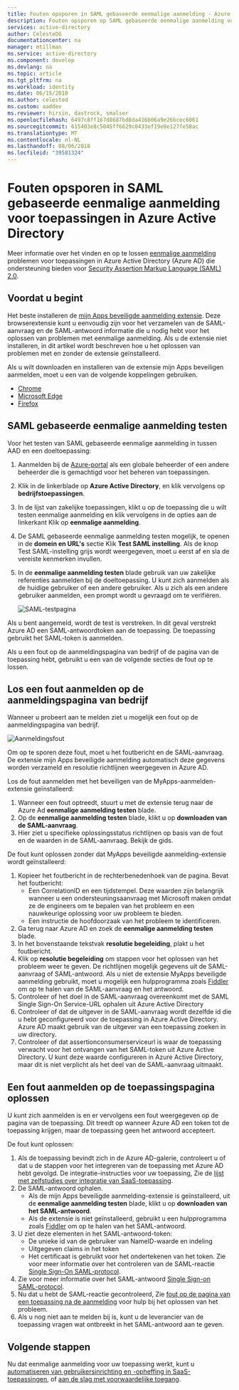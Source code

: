 ```yaml
---
title: Fouten opsporen in SAML gebaseerde eenmalige aanmelding - Azure Active Directory | Microsoft Docs
description: Fouten opsporen op SAML gebaseerde eenmalige aanmelding voor toepassingen in Azure Active Directory.
services: active-directory
author: CelesteDG
documentationcenter: na
manager: mtillman
ms.service: active-directory
ms.component: develop
ms.devlang: na
ms.topic: article
ms.tgt_pltfrm: na
ms.workload: identity
ms.date: 06/15/2018
ms.author: celested
ms.custom: aaddev
ms.reviewer: hirsin, dastrock, smalser
ms.openlocfilehash: 6497c8ff167d8687bd8da416b06a9e26bcec6061
ms.sourcegitcommit: 615403e8c5045ff6629c0433ef19e8e127fe58ac
ms.translationtype: MT
ms.contentlocale: nl-NL
ms.lasthandoff: 08/06/2018
ms.locfileid: "39581324"
---
```

# <a name="debug-saml-based-single-sign-on-to-applications-in-azure-active-directory"></a>Fouten opsporen in SAML gebaseerde eenmalige aanmelding voor toepassingen in Azure Active Directory

Meer informatie over het vinden en op te lossen [eenmalige aanmelding](../manage-apps/what-is-single-sign-on.md) problemen voor toepassingen in Azure Active Directory (Azure AD) die ondersteuning bieden voor [Security Assertion Markup Language (SAML) 2.0](https://en.wikipedia.org/wiki/Security_Assertion_Markup_Language). 

## <a name="before-you-begin"></a>Voordat u begint
Het beste installeren de [mijn Apps beveiligde aanmelding extensie](../user-help/active-directory-saas-access-panel-user-help.md#i-am-having-trouble-installing-the-my-apps-secure-sign-in-extension). Deze browserextensie kunt u eenvoudig zijn voor het verzamelen van de SAML-aanvraag en de SAML-antwoord informatie die u nodig hebt voor het oplossen van problemen met eenmalige aanmelding. Als u de extensie niet installeren, in dit artikel wordt beschreven hoe u het oplossen van problemen met en zonder de extensie geïnstalleerd.

Als u wilt downloaden en installeren van de extensie mijn Apps beveiligen aanmelden, moet u een van de volgende koppelingen gebruiken.

- [Chrome](https://go.microsoft.com/fwlink/?linkid=866367)
- [Microsoft Edge](https://go.microsoft.com/fwlink/?linkid=845176)
- [Firefox](https://go.microsoft.com/fwlink/?linkid=866366)


## <a name="test-saml-based-single-sign-on"></a>SAML gebaseerde eenmalige aanmelding testen

Voor het testen van SAML gebaseerde eenmalige aanmelding in tussen AAD en een doeltoepassing:

1.  Aanmelden bij de [Azure-portal](https://portal.azure.com) als een globale beheerder of een andere beheerder die is gemachtigd voor het beheren van toepassingen.
2.  Klik in de linkerblade op **Azure Active Directory**, en klik vervolgens op **bedrijfstoepassingen**. 
3.  In de lijst van zakelijke toepassingen, klikt u op de toepassing die u wilt testen eenmalige aanmelding en klik vervolgens in de opties aan de linkerkant Klik op **eenmalige aanmelding**.
4.  De SAML gebaseerde eenmalige aanmelding testen mogelijk, te openen in de **domein en URL's** sectie Klik **Test SAML instelling**. Als de knop Test SAML-instelling grijs wordt weergegeven, moet u eerst af en sla de vereiste kenmerken invullen.
5.  In de **eenmalige aanmelding testen** blade gebruik van uw zakelijke referenties aanmelden bij de doeltoepassing. U kunt zich aanmelden als de huidige gebruiker of een andere gebruiker. Als u zich als een andere gebruiker aanmelden, een prompt wordt u gevraagd om te verifiëren.

    ![SAML-testpagina](./media/howto-v1-debug-saml-sso-issues/testing.png)


Als u bent aangemeld, wordt de test is verstreken. In dit geval verstrekt Azure AD een SAML-antwoordtoken aan de toepassing. De toepassing gebruikt het SAML-token is aanmelden.

Als u een fout op de aanmeldingspagina van bedrijf of de pagina van de toepassing hebt, gebruikt u een van de volgende secties de fout op te lossen.


## <a name="resolve-a-sign-in-error-on-your-company-sign-in-page"></a>Los een fout aanmelden op de aanmeldingspagina van bedrijf

Wanneer u probeert aan te melden ziet u mogelijk een fout op de aanmeldingspagina van bedrijf. 

![Aanmeldingsfout](./media/howto-v1-debug-saml-sso-issues/error.png)

Om op te sporen deze fout, moet u het foutbericht en de SAML-aanvraag. De extensie mijn Apps beveiligde aanmelding automatisch deze gegevens worden verzameld en resolutie richtlijnen weergegeven in Azure AD. 

Los de fout aanmelden met het beveiligen van de MyApps-aanmelden-extensie geïnstalleerd:

1.  Wanneer een fout optreedt, stuurt u met de extensie terug naar de Azure Ad **eenmalige aanmelding testen** blade. 
2.  Op de **eenmalige aanmelding testen** blade, klikt u op **downloaden van de SAML-aanvraag**. 
3.  Hier ziet u specifieke oplossingsstatus richtlijnen op basis van de fout en de waarden in de SAML-aanvraag. Bekijk de gids.

De fout kunt oplossen zonder dat MyApps beveiligde aanmelding-extensie wordt geïnstalleerd:

1. Kopieer het foutbericht in de rechterbenedenhoek van de pagina. Bevat het foutbericht:
    - Een CorrelationID en een tijdstempel. Deze waarden zijn belangrijk wanneer u een ondersteuningsaanvraag met Microsoft maken omdat ze de engineers om te bepalen van het probleem en een nauwkeurige oplossing voor uw probleem te bieden.
    - Een instructie de hoofdoorzaak van het probleem te identificeren.
2.  Ga terug naar Azure AD en zoek de **eenmalige aanmelding testen** blade.
3.  In het bovenstaande tekstvak **resolutie begeleiding**, plakt u het foutbericht.
3.  Klik op **resolutie begeleiding** om stappen voor het oplossen van het probleem weer te geven. De richtlijnen mogelijk gegevens uit de SAML-aanvraag of SAML-antwoord. Als u niet de extensie MyApps beveiligde aanmelding gebruikt, moet u mogelijk een hulpprogramma zoals [Fiddler](http://www.telerik.com/fiddler) om op te halen van de SAML-aanvraag en het antwoord.
4.  Controleer of het doel in de SAML-aanvraag overeenkomt met de SAML Single Sign-On Service-URL ophalen uit Azure Active Directory
5.  Controleer of dat de uitgever in de SAML-aanvraag wordt dezelfde id die u hebt geconfigureerd voor de toepassing in Azure Active Directory. Azure AD maakt gebruik van de uitgever van een toepassing zoeken in uw directory.
6.  Controleer of dat assertionconsumerserviceurl is waar de toepassing verwacht voor het ontvangen van het SAML-token uit Azure Active Directory. U kunt deze waarde configureren in Azure Active Directory, maar dit is niet verplicht als het deel van de SAML-aanvraag uitmaakt.


## <a name="resolve-a-sign-in-error-on-the-application-page"></a>Een fout aanmelden op de toepassingspagina oplossen

U kunt zich aanmelden is en er vervolgens een fout weergegeven op de pagina van de toepassing. Dit treedt op wanneer Azure AD een token tot de toepassing krijgen, maar de toepassing geen het antwoord accepteert.   

De fout kunt oplossen:

1. Als de toepassing bevindt zich in de Azure AD-galerie, controleert u of dat u de stappen voor het integreren van de toepassing met Azure AD hebt gevolgd. De integratie-instructies voor uw toepassing, Zie de [lijst met zelfstudies over integratie van SaaS-toepassing](../saas-apps/tutorial-list.md).
2. De SAML-antwoord ophalen.
    - Als de mijn Apps beveiligde aanmelding-extensie is geïnstalleerd, uit de **eenmalige aanmelding testen** blade, klikt u op **downloaden van het SAML-antwoord**.
    - Als de extensie is niet geïnstalleerd, gebruikt u een hulpprogramma zoals [Fiddler](http://www.telerik.com/fiddler) om op te halen van het SAML-antwoord. 
3. U ziet deze elementen in het SAML-antwoord-token:
    - De unieke id van de gebruiker van NameID-waarde en indeling
    - Uitgegeven claims in het token
    - Het certificaat is gebruikt voor het ondertekenen van het token. Zie voor meer informatie over het controleren van de SAML-reactie [Single Sign-On SAML-protocol](single-sign-on-saml-protocol.md).
4. Zie voor meer informatie over het SAML-antwoord [Single Sign-on SAML-protocol](single-sign-on-saml-protocol.md).
5. Nu dat u hebt de SAML-reactie gecontroleerd, Zie [fout op de pagina van een toepassing na de aanmelding](../application-sign-in-problem-application-error.md) voor hulp bij het oplossen van het probleem. 
6. Als u nog niet aan te melden bij is, kunt u de leverancier van de toepassing vragen wat ontbreekt in het SAML-antwoord aan te geven.


## <a name="next-steps"></a>Volgende stappen
Nu dat eenmalige aanmelding voor uw toepassing werkt, kunt u [automatiseren van gebruikersinrichting en -opheffing in SaaS-toepassingen](../active-directory-saas-app-provisioning.md), of [aan de slag met voorwaardelijke toegang](../active-directory-conditional-access-azure-portal-get-started.md).


